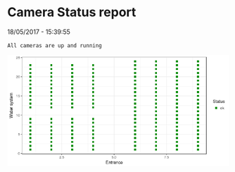 Camera Status report
================
18/05/2017 - 15:39:55

    All cameras are up and running

![](camreport_files/figure-markdown_github/unnamed-chunk-2-1.png)

